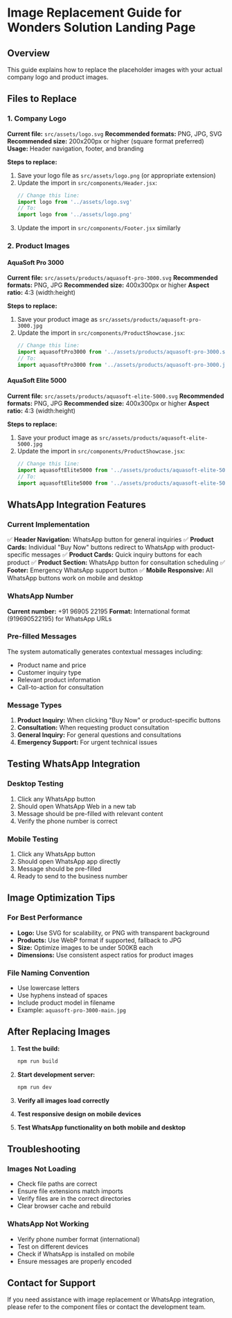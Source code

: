 # Image Replacement Guide for Wonders Solution Landing Page

## Overview
This guide explains how to replace the placeholder images with your actual company logo and product images.

## Files to Replace

### 1. Company Logo
**Current file:** `src/assets/logo.svg`
**Recommended formats:** PNG, JPG, SVG
**Recommended size:** 200x200px or higher (square format preferred)
**Usage:** Header navigation, footer, and branding

**Steps to replace:**
1. Save your logo file as `src/assets/logo.png` (or appropriate extension)
2. Update the import in `src/components/Header.jsx`:
   ```javascript
   // Change this line:
   import logo from '../assets/logo.svg'
   // To:
   import logo from '../assets/logo.png'
   ```
3. Update the import in `src/components/Footer.jsx` similarly

### 2. Product Images

#### AquaSoft Pro 3000
**Current file:** `src/assets/products/aquasoft-pro-3000.svg`
**Recommended formats:** PNG, JPG
**Recommended size:** 400x300px or higher
**Aspect ratio:** 4:3 (width:height)

**Steps to replace:**
1. Save your product image as `src/assets/products/aquasoft-pro-3000.jpg`
2. Update the import in `src/components/ProductShowcase.jsx`:
   ```javascript
   // Change this line:
   import aquasoftPro3000 from '../assets/products/aquasoft-pro-3000.svg'
   // To:
   import aquasoftPro3000 from '../assets/products/aquasoft-pro-3000.jpg'
   ```

#### AquaSoft Elite 5000
**Current file:** `src/assets/products/aquasoft-elite-5000.svg`
**Recommended formats:** PNG, JPG
**Recommended size:** 400x300px or higher
**Aspect ratio:** 4:3 (width:height)

**Steps to replace:**
1. Save your product image as `src/assets/products/aquasoft-elite-5000.jpg`
2. Update the import in `src/components/ProductShowcase.jsx`:
   ```javascript
   // Change this line:
   import aquasoftElite5000 from '../assets/products/aquasoft-elite-5000.svg'
   // To:
   import aquasoftElite5000 from '../assets/products/aquasoft-elite-5000.jpg'
   ```

## WhatsApp Integration Features

### Current Implementation
✅ **Header Navigation:** WhatsApp button for general inquiries
✅ **Product Cards:** Individual "Buy Now" buttons redirect to WhatsApp with product-specific messages
✅ **Product Cards:** Quick inquiry buttons for each product
✅ **Product Section:** WhatsApp button for consultation scheduling
✅ **Footer:** Emergency WhatsApp support button
✅ **Mobile Responsive:** All WhatsApp buttons work on mobile and desktop

### WhatsApp Number
**Current number:** +91 96905 22195
**Format:** International format (919690522195) for WhatsApp URLs

### Pre-filled Messages
The system automatically generates contextual messages including:
- Product name and price
- Customer inquiry type
- Relevant product information
- Call-to-action for consultation

### Message Types
1. **Product Inquiry:** When clicking "Buy Now" or product-specific buttons
2. **Consultation:** When requesting product consultation
3. **General Inquiry:** For general questions and consultations
4. **Emergency Support:** For urgent technical issues

## Testing WhatsApp Integration

### Desktop Testing
1. Click any WhatsApp button
2. Should open WhatsApp Web in a new tab
3. Message should be pre-filled with relevant content
4. Verify the phone number is correct

### Mobile Testing
1. Click any WhatsApp button
2. Should open WhatsApp app directly
3. Message should be pre-filled
4. Ready to send to the business number

## Image Optimization Tips

### For Best Performance
- **Logo:** Use SVG for scalability, or PNG with transparent background
- **Products:** Use WebP format if supported, fallback to JPG
- **Size:** Optimize images to be under 500KB each
- **Dimensions:** Use consistent aspect ratios for product images

### File Naming Convention
- Use lowercase letters
- Use hyphens instead of spaces
- Include product model in filename
- Example: `aquasoft-pro-3000-main.jpg`

## After Replacing Images

1. **Test the build:**
   ```bash
   npm run build
   ```

2. **Start development server:**
   ```bash
   npm run dev
   ```

3. **Verify all images load correctly**
4. **Test responsive design on mobile devices**
5. **Test WhatsApp functionality on both mobile and desktop**

## Troubleshooting

### Images Not Loading
- Check file paths are correct
- Ensure file extensions match imports
- Verify files are in the correct directories
- Clear browser cache and rebuild

### WhatsApp Not Working
- Verify phone number format (international)
- Test on different devices
- Check if WhatsApp is installed on mobile
- Ensure messages are properly encoded

## Contact for Support
If you need assistance with image replacement or WhatsApp integration, please refer to the component files or contact the development team.
